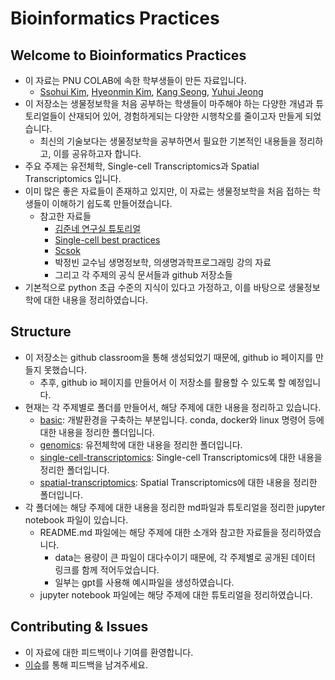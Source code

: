 # Bioinformatics Practices

## Welcome to Bioinformatics Practices
- 이 자료는 PNU COLAB에 속한 학부생들이 만든 자료입니다.
    - [Ssohui Kim](https://github.com/ssohuiKim), [Hyeonmin Kim](https://github.com/khyeonm), [Kang Seong](https://github.com/be-garam), [Yuhui Jeong](https://github.com/JUH000)
- 이 저장소는 생물정보학을 처음 공부하는 학생들이 마주해야 하는 다양한 개념과 튜토리얼들이 산재되어 있어, 경험하게되는 다양한 시행착오를 줄이고자 만들게 되었습니다.
    - 최신의 기술보다는 생물정보학을 공부하면서 필요한 기본적인 내용들을 정리하고, 이를 공유하고자 합니다.
- 주요 주제는 유전체학, Single-cell Transcriptomics과 Spatial Transcriptomics 입니다. 
- 이미 많은 좋은 자료들이 존재하고 있지만, 이 자료는 생물정보학을 처음 접하는 학생들이 이해하기 쉽도록 만들어졌습니다.
    - 참고한 자료들
        - [김준네 연구실 튜토리얼](https://github.com/JunKimCNU/JunKimLabTutorial)
        - [Single-cell best practices](https://github.com/theislab/single-cell-best-practices?tab=readme-ov-file)
        - [Scsok](https://scsok.io/research/)
        - 박정빈 교수님 생명정보학, 의생명과학프로그래밍 강의 자료
        - 그리고 각 주제의 공식 문서들과 github 저장소들
- 기본적으로 python 초급 수준의 지식이 있다고 가정하고, 이를 바탕으로 생물정보학에 대한 내용을 정리하였습니다.

## Structure
- 이 저장소는 github classroom을 통해 생성되었기 때문에, github io 페이지를 만들지 못했습니다. 
    - 추후, github io 페이지를 만들어서 이 저장소를 활용할 수 있도록 할 예정입니다.
- 현재는 각 주제별로 폴더를 만들어서, 해당 주제에 대한 내용을 정리하고 있습니다.
    - [basic](https://github.com/2024-PNU-SW-StudyGroup/Group-05/tree/main/notice/basic): 개발환경을 구축하는 부분입니다. conda, docker와 linux 명령어 등에 대한 내용을 정리한 폴더입니다.
    - [genomics](https://github.com/2024-PNU-SW-StudyGroup/Group-05/tree/main/notice/genomics): 유전체학에 대한 내용을 정리한 폴더입니다.
    - [single-cell-transcriptomics](https://github.com/2024-PNU-SW-StudyGroup/Group-05/tree/main/notice/single-cell-transcriptomics): Single-cell Transcriptomics에 대한 내용을 정리한 폴더입니다.
    - [spatial-transcriptomics](https://github.com/2024-PNU-SW-StudyGroup/Group-05/tree/main/notice/spatial-transcriptomics): Spatial Transcriptomics에 대한 내용을 정리한 폴더입니다.
- 각 폴더에는 해당 주제에 대한 내용을 정리한 md파일과 튜토리얼을 정리한 jupyter notebook 파일이 있습니다.
    - README.md 파일에는 해당 주제에 대한 소개와 참고한 자료들을 정리하였습니다.
        - data는 용량이 큰 파일이 대다수이기 때문에, 각 주제별로 공개된 데이터 링크를 함께 적어두었습니다.
        - 일부는 gpt를 사용해 예시파일을 생성하였습니다.
    - jupyter notebook 파일에는 해당 주제에 대한 튜토리얼을 정리하였습니다.

## Contributing & Issues
- 이 자료에 대한 피드백이나 기여를 환영합니다.
- [이슈](https://github.com/2024-PNU-SW-StudyGroup/Group-05/issues)를 통해 피드백을 남겨주세요.